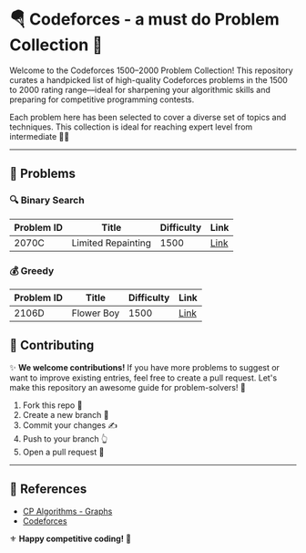 # 🪂 Codeforces - a must do Problem Collection 👑

Welcome to the Codeforces 1500–2000 Problem Collection! This repository curates a handpicked list of high-quality Codeforces problems in the 1500 to 2000 rating range—ideal for sharpening your algorithmic skills and preparing for competitive programming contests.

Each problem here has been selected to cover a diverse set of topics and techniques. This collection is ideal for reaching expert level from intermediate 🍹🍹

---

## 🧠 Problems

### 🔍 Binary Search

| Problem ID | Title                | Difficulty | Link                                                         |
|------------|---------------------|------------|--------------------------------------------------------------|
| 2070C      | Limited Repainting  | 1500       | [Link](https://codeforces.com/contest/2070/problem/C)        |

### 💰 Greedy

| Problem ID | Title                | Difficulty | Link                                                         |
|------------|---------------------|------------|--------------------------------------------------------------|
| 2106D      | Flower Boy          | 1500       | [Link](https://codeforces.com/problemset/problem/2106/D)     |


## 💬 Contributing

✨ **We welcome contributions!** If you have more problems to suggest or want to improve existing entries, feel free to create a pull request. Let's make this repository an awesome guide for problem-solvers! 🤝

1. Fork this repo 🍴  
2. Create a new branch 🌳  
3. Commit your changes ✍️  
4. Push to your branch 👆  
5. Open a pull request 🔑

---

## 🔗 References

- [CP Algorithms - Graphs](https://cp-algorithms.com)
- [Codeforces](https://codeforces.com)

⚜️ **Happy competitive coding!** 📌
